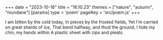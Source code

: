 +++
date = "2023-10-16"
title = "16.10.23"
themes = ["nature", "autumn", "mundane"]
[params]
  type = 'poem'
  pageKey = 'src/poem.js'
+++

I am bitten by the cold today,
In pieces by the frosted fields,
Yet I'm carried on great shards of ice,
That bend halfway, and thud the ground,
I hide my chin, my hands within
A plastic sheet with zips and pleats.
